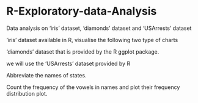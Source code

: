 # R-Exploratory-data-Analysis
Data analysis on  ‘iris’ dataset, ‘diamonds’ dataset and  ‘USArrests’ dataset


‘iris’ dataset available in R, visualise the following two type of charts
 
 ‘diamonds’ dataset that is provided by the R ggplot package. 

 we will use the ‘USArrests’ dataset provided by R
 
Abbreviate the names of states.

Count the frequency of the vowels in names and plot their frequency distribution plot.

